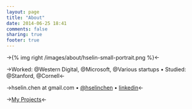 ```yaml
---
layout: page
title: "About"
date: 2014-06-25 18:41
comments: false
sharing: true
footer: true
---
```


->{% img right /images/about/hselin-small-portrait.png %}<-

->Worked: @Western Digital, @Microsoft, @Various startups • Studied: @Stanford, @Cornell<-

->hselin.chen at gmail.com • [@hselinchen](https://twitter.com/hselinchen) • [linkedin](https://www.linkedin.com/in/alberthchen)<-

-><a href="{{ root_url }}/projects">My Projects</a><-